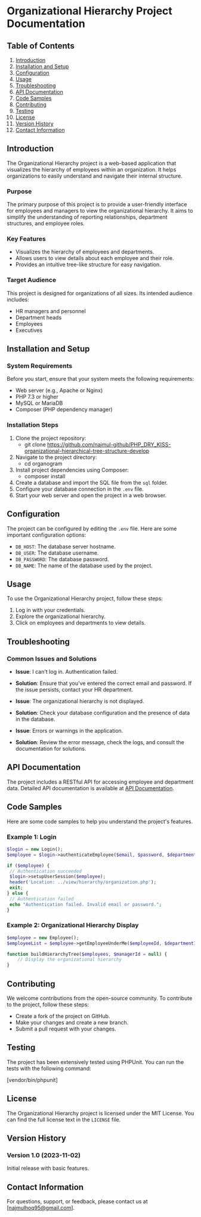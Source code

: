 # Organizational Hierarchy Project Documentation

## Table of Contents

1. [Introduction](#introduction)
2. [Installation and Setup](#installation-and-setup)
3. [Configuration](#configuration)
4. [Usage](#usage)
5. [Troubleshooting](#troubleshooting)
6. [API Documentation](#api-documentation)
7. [Code Samples](#code-samples)
8. [Contributing](#contributing)
9. [Testing](#testing)
10. [License](#license)
11. [Version History](#version-history)
12. [Contact Information](#contact-information)

## Introduction

The Organizational Hierarchy project is a web-based application that visualizes the hierarchy of employees within an organization. It helps organizations to easily understand and navigate their internal structure.

### Purpose

The primary purpose of this project is to provide a user-friendly interface for employees and managers to view the organizational hierarchy. It aims to simplify the understanding of reporting relationships, department structures, and employee roles.

### Key Features

- Visualizes the hierarchy of employees and departments.
- Allows users to view details about each employee and their role.
- Provides an intuitive tree-like structure for easy navigation.

### Target Audience

This project is designed for organizations of all sizes. Its intended audience includes:

- HR managers and personnel
- Department heads
- Employees
- Executives

## Installation and Setup

### System Requirements

Before you start, ensure that your system meets the following requirements:

- Web server (e.g., Apache or Nginx)
- PHP 7.3 or higher
- MySQL or MariaDB
- Composer (PHP dependency manager)

### Installation Steps

1. Clone the project repository:
    - git clone https://github.com/najmul-github/PHP_DRY_KISS-organizational-hierarchical-tree-structure-develop
2. Navigate to the project directory:
    - cd organogram
3. Install project dependencies using Composer:
    - composer install
4. Create a database and import the SQL file from the `sql` folder.
5. Configure your database connection in the `.env` file.
6. Start your web server and open the project in a web browser.

## Configuration

The project can be configured by editing the `.env` file. Here are some important configuration options:

- `DB_HOST`: The database server hostname.
- `DB_USER`: The database username.
- `DB_PASSWORD`: The database password.
- `DB_NAME`: The name of the database used by the project.

## Usage

To use the Organizational Hierarchy project, follow these steps:

1. Log in with your credentials.
2. Explore the organizational hierarchy.
3. Click on employees and departments to view details.

## Troubleshooting

### Common Issues and Solutions

- **Issue**: I can't log in. Authentication failed.
- **Solution**: Ensure that you've entered the correct email and password. If the issue persists, contact your HR department.

- **Issue**: The organizational hierarchy is not displayed.
- **Solution**: Check your database configuration and the presence of data in the database.

- **Issue**: Errors or warnings in the application.
- **Solution**: Review the error message, check the logs, and consult the documentation for solutions.

## API Documentation

The project includes a RESTful API for accessing employee and department data. Detailed API documentation is available at [API Documentation](https://github.com/najmul-github/PHP_DRY_KISS-organizational-hierarchical-tree-structure-develop/blob/22241aaa460bca95c42aecf3eaec6b126f5c5590/docs/api-documentation.md).

## Code Samples

Here are some code samples to help you understand the project's features.

### Example 1: Login

```php
$login = new Login();
$employee = $login->authenticateEmployee($email, $password, $departmentId);

if ($employee) {
 // Authentication succeeded
 $login->setupUserSession($employee);
 header('Location: ../view/hierarchy/organization.php');
 exit;
} else {
 // Authentication failed
 echo "Authentication failed. Invalid email or password.";
}
```

### Example 2: Organizational Hierarchy Display

```php
$employee = new Employee();
$employeeList = $employee->getEmployeeUnderMe($employeeId, $departmentId);

function buildHierarchyTree($employees, $managerId = null) {
    // Display the organizational hierarchy
}
```

## Contributing

We welcome contributions from the open-source community. To contribute to the project, follow these steps:

- Create a fork of the project on GitHub.
- Make your changes and create a new branch.
- Submit a pull request with your changes.

## Testing

The project has been extensively tested using PHPUnit. You can run the tests with the following command:

[vendor/bin/phpunit]

## License

The Organizational Hierarchy project is licensed under the MIT License. You can find the full license text in the `LICENSE` file.

## Version History

### Version 1.0 (2023-11-02)

Initial release with basic features.

## Contact Information

For questions, support, or feedback, please contact us at [najmulhoq95@gmail.com].